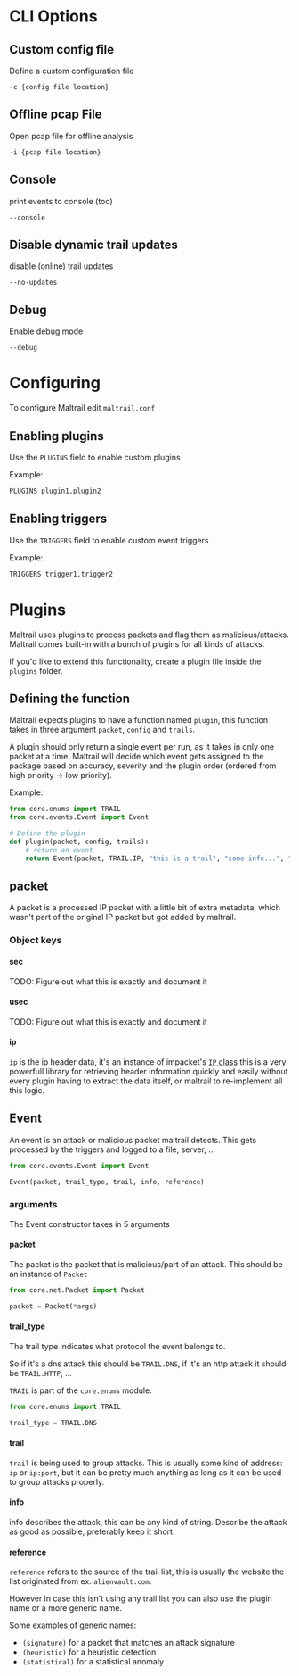 # CLI Options

## Custom config file

Define a custom configuration file

`-c {config file location}`

## Offline pcap File

Open pcap file for offline analysis

`-i {pcap file location}`

## Console

print events to console (too)

`--console`

## Disable dynamic trail updates

disable (online) trail updates

`--no-updates`

## Debug

Enable debug mode

`--debug`

# Configuring

To configure Maltrail edit `maltrail.conf`

## Enabling plugins

Use the `PLUGINS` field to enable custom plugins

Example:

```txt
PLUGINS plugin1,plugin2
```

## Enabling triggers

Use the `TRIGGERS` field to enable custom event triggers

Example:

```txt
TRIGGERS trigger1,trigger2
```

# Plugins

Maltrail uses plugins to process packets and flag them as malicious/attacks. Maltrail comes built-in with a bunch of plugins for all kinds of attacks.

If you'd like to extend this functionality, create a plugin file inside the `plugins` folder.

## Defining the function

Maltrail expects plugins to have a function named `plugin`, this function takes in three argument `packet`, `config` and `trails`.

A plugin should only return a single event per run, as it takes in only one packet at a time. Maltrail will decide which event gets assigned to the package based on accuracy, severity and the plugin order (ordered from high priority -> low priority).

Example:

```python
from core.enums import TRAIL
from core.events.Event import Event

# Define the plugin
def plugin(packet, config, trails):
    # return an event
    return Event(packet, TRAIL.IP, "this is a trail", "some info...", "reference")
```

## packet

A packet is a processed IP packet with a little bit of extra metadata, which wasn't part of the original IP packet but got added by maltrail.

### Object keys

#### sec

TODO: Figure out what this is exactly and document it

#### usec

TODO: Figure out what this is exactly and document it

#### ip

`ip` is the ip header data, it's an instance of impacket's [`IP` class](https://github.com/SecureAuthCorp/impacket/blob/master/impacket/ImpactPacket.py#L757) this is a very powerfull library for retrieving header information quickly and easily without every plugin having to extract the data itself, or maltrail to re-implement all this logic.

## Event

An event is an attack or malicious packet maltrail detects. This gets processed by the triggers and logged to a file, server, ...

```Python
from core.events.Event import Event

Event(packet, trail_type, trail, info, reference)
```

### arguments

The Event constructor takes in 5 arguments

#### packet

The packet is the packet that is malicious/part of an attack. This should be an instance of `Packet`

```Python
from core.net.Packet import Packet

packet = Packet(*args)
```

#### trail_type

The trail type indicates what protocol the event belongs to.

So if it's a dns attack this should be `TRAIL.DNS`, if it's an http attack it should be `TRAIL.HTTP`, ...

`TRAIL` is part of the `core.enums` module.

```Python
from core.enums import TRAIL

trail_type = TRAIL.DNS
```

#### trail

`trail` is being used to group attacks. This is usually some kind of address: `ip` or `ip:port`, but it can be pretty much anything as long as it can be used to group attacks properly.

#### info

info describes the attack, this can be any kind of string. Describe the attack as good as possible, preferably keep it short.

#### reference

`reference` refers to the source of the trail list, this is usually the website the list originated from ex. `alienvault.com`.

However in case this isn't using any trail list you can also use the plugin name or a more generic name.

Some examples of generic names:
- `(signature)` for a packet that matches an attack signature
- `(heuristic)` for a heuristic detection
- `(statistical)` for a statistical anomaly
